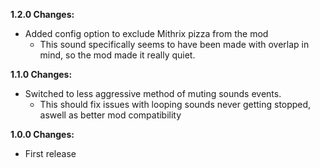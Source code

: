 **1.2.0 Changes:**

* Added config option to exclude Mithrix pizza from the mod
  * This sound specifically seems to have been made with overlap in mind, so the mod made it really quiet.

**1.1.0 Changes:**

* Switched to less aggressive method of muting sounds events.
  * This should fix issues with looping sounds never getting stopped, aswell as better mod compatibility

**1.0.0 Changes:**

* First release